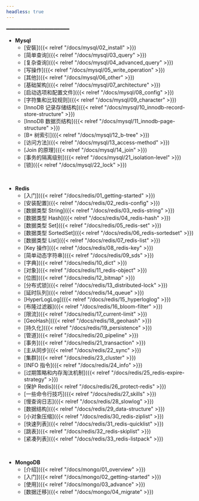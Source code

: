 ```yaml
---
headless: true
---
```


━━━━━━━━━━━━━━━━━━━━

- **Mysql**
  - [安裝]({{< relref "/docs/mysql/02_install" >}})
  - [简单查询]({{< relref "/docs/mysql/03_query" >}})
  - [复杂查询]({{< relref "/docs/mysql/04_advanced_query" >}})
  - [写操作]({{< relref "/docs/mysql/05_write_operation" >}})
  - [其他]({{< relref "/docs/mysql/06_other" >}})
  - [基础架构]({{< relref "/docs/mysql/07_architecture" >}})
  - [启动选项和配置文件]({{< relref "/docs/mysql/08_config" >}})
  - [字符集和比较规则]({{< relref "/docs/mysql/09_character" >}})
  - [InnoDB 记录存储结构]({{< relref "/docs/mysql/10_innodb-record-store-structure" >}})
  - [InnoDB 数据页结构]({{< relref "/docs/mysql/11_innodb-page-structure" >}})
  - [B+ 树索引]({{< relref "/docs/mysql/12_b-tree" >}})
  - [访问方法]({{< relref "/docs/mysql/13_access-method" >}})
  - [Join 的原理]({{< relref "/docs/mysql/14_join" >}})
  - [事务的隔离级别]({{< relref "/docs/mysql/21_isolation-level" >}})
  - [锁]({{< relref "/docs/mysql/22_lock" >}})
<br />

- **Redis**
  - [入门]({{< relref "/docs/redis/01_getting-started" >}})
  - [安装配置]({{< relref "/docs/redis/02_redis-config" >}})
  - [数据类型 String]({{< relref "/docs/redis/03_redis-string" >}})
  - [数据类型 Hash]({{< relref "/docs/redis/04_redis-hash" >}})
  - [数据类型 Set]({{< relref "/docs/redis/05_redis-set" >}})
  - [数据类型 SortedSet]({{< relref "/docs/redis/06_redis-sortedset" >}})
  - [数据类型 List]({{< relref "/docs/redis/07_redis-list" >}})
  - [Key 操作]({{< relref "/docs/redis/08_redis-key" >}})
  - [简单动态字符串]({{< relref "/docs/redis/09_sds" >}})
  - [字典]({{< relref "/docs/redis/10_dict" >}})
  - [对象]({{< relref "/docs/redis/11_redis-object" >}})
  - [位图]({{< relref "/docs/redis/12_bitmap" >}})
  - [分布式锁]({{< relref "/docs/redis/13_distributed-lock" >}})
  - [延时队列]({{< relref "/docs/redis/14_queue" >}})
  - [HyperLogLog]({{< relref "/docs/redis/15_hyperloglog" >}})
  - [布隆过滤器]({{< relref "/docs/redis/16_bloom-filter" >}})
  - [限流]({{< relref "/docs/redis/17_current-limit" >}})
  - [GeoHash]({{< relref "/docs/redis/18_geohash" >}})
  - [持久化]({{< relref "/docs/redis/19_persistence" >}})
  - [管道]({{< relref "/docs/redis/20_pipeline" >}})
  - [事务]({{< relref "/docs/redis/21_transaction" >}})
  - [主从同步]({{< relref "/docs/redis/22_sync" >}})
  - [集群]({{< relref "/docs/redis/23_cluster" >}})
  - [INFO 指令]({{< relref "/docs/redis/24_info" >}})
  - [过期策略和内存淘汰机制]({{< relref "/docs/redis/25_redis-expire-strategy" >}})
  - [保护 Redis]({{< relref "/docs/redis/26_protect-redis" >}})
  - [一些命令行技巧]({{< relref "/docs/redis/27_skills" >}})
  - [慢查询日志]({{< relref "/docs/redis/28_slowlog" >}})
  - [数据结构]({{< relref "/docs/redis/29_data-structure" >}})
  - [小对象压缩]({{< relref "/docs/redis/30_redis-ziplist" >}})
  - [快速列表]({{< relref "/docs/redis/31_redis-quicklist" >}})
  - [跳表]({{< relref "/docs/redis/32_redis-skiplist" >}})
  - [紧凑列表]({{< relref "/docs/redis/33_redis-listpack" >}})
<br />

- **MongoDB**
  - [介绍]({{< relref "/docs/mongo/01_overview" >}})
  - [入门]({{< relref "/docs/mongo/02_getting-started" >}})
  - [使用]({{< relref "/docs/mongo/03_advance" >}})
  - [数据迁移]({{< relref "/docs/mongo/04_migrate" >}})
<br />
